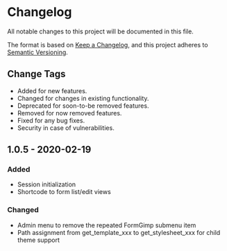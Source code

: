 # Changelog
All notable changes to this project will be documented in this file.

The format is based on [Keep a Changelog](https://keepachangelog.com/en/1.0.0/),
and this project adheres to [Semantic Versioning](https://semver.org/spec/v2.0.0.html).

## Change Tags

- Added for new features.
- Changed for changes in existing functionality.
- Deprecated for soon-to-be removed features.
- Removed for now removed features.
- Fixed for any bug fixes.
- Security in case of vulnerabilities.

## 1.0.5 - 2020-02-19
### Added
- Session initialization
- Shortcode to form list/edit views

### Changed
- Admin menu to remove the repeated FormGimp submenu item
- Path assignment from get_template_xxx to get_stylesheet_xxx for child theme support
